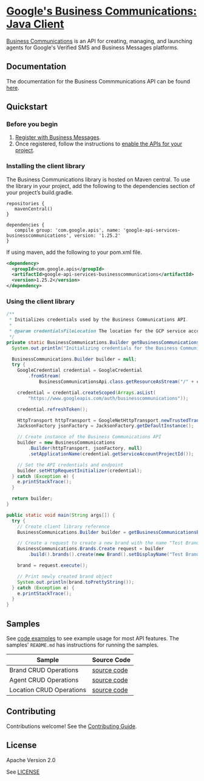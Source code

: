 # [Google's Business Communications: Java Client](https://github.com/google-business-communications/java-businesscommunications)

[Business Communications](https://developers.google.com/business-communications/business-messages/reference/business-communications/rest) is an API for creating, managing, and launching agents for Google's Verified SMS and Business Messages platforms.

## Documentation

The documentation for the Business Commmunications API can be found [here](https://developers.google.com/business-communications/business-messages/reference/business-communications/rest).

## Quickstart

### Before you begin

1.  [Register with Business Messages](https://developers.google.com/business-communications/business-messages/guides/set-up/register).
1.  Once registered, follow the instructions to [enable the APIs for your project](https://developers.google.com/business-communications/business-messages/guides/set-up/register#enable-api).

### Installing the client library

The Business Communications library is hosted on Maven central.
To use the library in your project, add the following to the dependencies section of your
project’s build.gradle.

```
repositories {
   mavenCentral()
}

dependencies {
   compile group: 'com.google.apis', name: 'google-api-services-businesscommunications', version: '1.25.2'
}
```

If using maven, add the following to your pom.xml file.

```xml
<dependency>
  <groupId>com.google.apis</groupId>
  <artifactId>google-api-services-businesscommunications</artifactId>
  <version>1.25.2</version>
</dependency>
```

### Using the client library

```java
/**
 * Initializes credentials used by the Business Communications API.
 *
 * @param credentialsFileLocation The location for the GCP service account key file.
 */
private static BusinessCommunications.Builder getBusinessCommunicationsBuilder(String credentialsFileLocation) {
  System.out.println("Initializing credentials for the Business Communications API.");

  BusinessCommunications.Builder builder = null;
  try {
    GoogleCredential credential = GoogleCredential
        .fromStream(
            BusinessCommunicationsApi.class.getResourceAsStream("/" + credentialsFileLocation));

    credential = credential.createScoped(Arrays.asList(
        "https://www.googleapis.com/auth/businesscommunications"));

    credential.refreshToken();

    HttpTransport httpTransport = GoogleNetHttpTransport.newTrustedTransport();
    JacksonFactory jsonFactory = JacksonFactory.getDefaultInstance();

    // Create instance of the Business Communications API
    builder = new BusinessCommunications
        .Builder(httpTransport, jsonFactory, null)
        .setApplicationName(credential.getServiceAccountProjectId());

    // Set the API credentials and endpoint
    builder.setHttpRequestInitializer(credential);
  } catch (Exception e) {
    e.printStackTrace();
  }

  return builder;
}

public static void main(String args[]) {
  try {
    // Create client library reference
    BusinessCommunications.Builder builder = getBusinessCommunicationsBuilder("your-service-account-key-file-location");

  	// Create a request to create a new brand with the name "Test Brand"
    BusinessCommunications.Brands.Create request = builder
        .build().brands().create(new Brand().setDisplayName("Test Brand"));

    brand = request.execute();

    // Print newly created brand object
    System.out.println(brand.toPrettyString());
  } catch (Exception e) {
    e.printStackTrace();
  }
}
```

## Samples

See [code examples](https://github.com/google-business-communications/bc-bm-java-command-line-examples) to see example
usage for most API features. The samples' `README.md` has instructions for running the samples.

| Sample                      | Source Code                       |
| --------------------------- | --------------------------------- |
| Brand CRUD Operations | [source code](https://github.com/google-business-communications/bc-bm-java-command-line-examples/blob/master/src/main/java/com/google/businesscommunications/businessmessages/samples/BrandSample.java) |
| Agent CRUD Operations | [source code](https://github.com/google-business-communications/bc-bm-java-command-line-examples/blob/master/src/main/java/com/google/businesscommunications/businessmessages/samples/AgentSample.java) |
| Location CRUD Operations | [source code](https://github.com/google-business-communications/bc-bm-java-command-line-examples/blob/master/src/main/java/com/google/businesscommunications/businessmessages/samples/LocationSample.java) |

## Contributing

Contributions welcome! See the [Contributing Guide](https://github.com/google-business-communications/java-businesscommunications/CONTRIBUTING.md).

## License

Apache Version 2.0

See [LICENSE](https://github.com/google-business-communications/java-businesscommunications/LICENSE)
